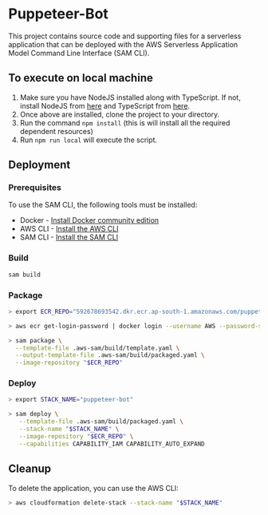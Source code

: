 # Puppeteer-Bot

This project contains source code and supporting files for a serverless application that can be deployed with the AWS Serverless Application Model Command Line Interface (SAM CLI).


## To execute on local machine

1. Make sure you have NodeJS installed along with TypeScript. If not, install NodeJS from [here](https://nodejs.org/en/download/) and TypeScript from [here](https://www.typescriptlang.org/download).
2. Once above are installed, clone the project to your directory.
3. Run the command `npm install` (this is will install all the required dependent resources)
4. Run `npm run local` will execute the script.

## Deployment

### Prerequisites

To use the SAM CLI, the following tools must be installed:

- Docker - [Install Docker community edition](https://hub.docker.com/search/?type=edition&offering=community)
- AWS CLI - [Install the AWS CLI](https://docs.aws.amazon.com/cli/latest/userguide/cli-chap-install.html)
- SAM CLI - [Install the SAM CLI](https://docs.aws.amazon.com/serverless-application-model/latest/developerguide/serverless-sam-cli-install.html)

### Build

```sh
sam build
```

### Package

```sh
> export ECR_REPO="592678693542.dkr.ecr.ap-south-1.amazonaws.com/puppeteer-test"
```
```sh
> aws ecr get-login-password | docker login --username AWS --password-stdin "$ECR_REPO"
```
```sh
> sam package \
  --template-file .aws-sam/build/template.yaml \
  --output-template-file .aws-sam/build/packaged.yaml \
  --image-repository "$ECR_REPO"
```

### Deploy

```sh
> export STACK_NAME="puppeteer-bot"
```
```sh
> sam deploy \
   --template-file .aws-sam/build/packaged.yaml \
   --stack-name "$STACK_NAME" \
   --image-repository "$ECR_REPO" \
   --capabilities CAPABILITY_IAM CAPABILITY_AUTO_EXPAND
```

## Cleanup

To delete the application, you can use the AWS CLI:

```sh
> aws cloudformation delete-stack --stack-name "$STACK_NAME"
```
